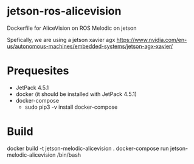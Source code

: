 # jetson-ros-alicevision
Dockerfile for AliceVision on ROS Melodic on jetson

Spefically, we are using a jetson xavier agx
https://www.nvidia.com/en-us/autonomous-machines/embedded-systems/jetson-agx-xavier/

# Prequesites
* JetPack 4.5.1
* docker (it should be installed with JetPack 4.5.1)
* docker-compose 
  * sudo pip3 -v install docker-compose

# Build
docker build -t jetson-melodic-alicevision .
docker-compose run jetson-melodic-alicevision /bin/bash
